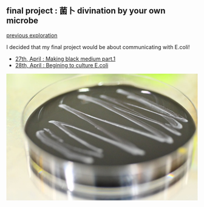 ## final project : 菌卜 divination by your own microbe

[previous exploration](previous/index.md)

I decided that my final project would be about communicating with E.coli!
- [27th, April : Making black medium part.1](0427/index.md)
- [28th, April : Begining to culture E.coli](0428/index.md)


<img alt="img" src="images/IMG_4673.jpeg">